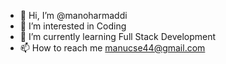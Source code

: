 - 👋 Hi, I’m @manoharmaddi
- 👀 I’m interested in Coding
- 🌱 I’m currently learning Full Stack Development
- 📫 How to reach me manucse44@gmail.com

<!---
manoharmaddi/manoharmaddi is a ✨ special ✨ repository because its `README.md` (this file) appears on your GitHub profile.
You can click the Preview link to take a look at your changes.
--->

